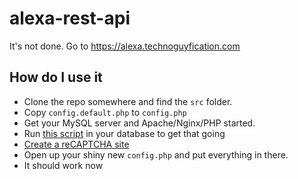 # alexa-rest-api
It's not done. Go to https://alexa.technoguyfication.com

## How do I use it
* Clone the repo somewhere and find the `src` folder.
* Copy `config.default.php` to `config.php`
* Get your MySQL server and Apache/Nginx/PHP started.
* Run [this script](https://github.com/Technoguyfication/alexa-rest-api/blob/master/database-setup.sql) in your database to get that going
* [Create a reCAPTCHA site](https://www.google.com/recaptcha/admin)
* Open up your shiny new `config.php` and put everything in there.
* It should work now
